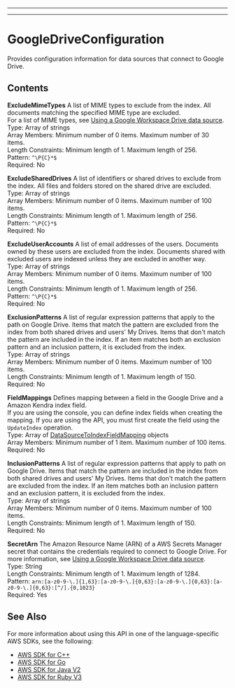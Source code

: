 --------

--------

# GoogleDriveConfiguration<a name="API_GoogleDriveConfiguration"></a>

Provides configuration information for data sources that connect to Google Drive\.

## Contents<a name="API_GoogleDriveConfiguration_Contents"></a>

 **ExcludeMimeTypes**   <a name="Kendra-Type-GoogleDriveConfiguration-ExcludeMimeTypes"></a>
A list of MIME types to exclude from the index\. All documents matching the specified MIME type are excluded\.   
For a list of MIME types, see [Using a Google Workspace Drive data source](https://docs.aws.amazon.com/kendra/latest/dg/data-source-google-drive.html)\.  
Type: Array of strings  
Array Members: Minimum number of 0 items\. Maximum number of 30 items\.  
Length Constraints: Minimum length of 1\. Maximum length of 256\.  
Pattern: `^\P{C}*$`   
Required: No

 **ExcludeSharedDrives**   <a name="Kendra-Type-GoogleDriveConfiguration-ExcludeSharedDrives"></a>
A list of identifiers or shared drives to exclude from the index\. All files and folders stored on the shared drive are excluded\.  
Type: Array of strings  
Array Members: Minimum number of 0 items\. Maximum number of 100 items\.  
Length Constraints: Minimum length of 1\. Maximum length of 256\.  
Pattern: `^\P{C}*$`   
Required: No

 **ExcludeUserAccounts**   <a name="Kendra-Type-GoogleDriveConfiguration-ExcludeUserAccounts"></a>
A list of email addresses of the users\. Documents owned by these users are excluded from the index\. Documents shared with excluded users are indexed unless they are excluded in another way\.  
Type: Array of strings  
Array Members: Minimum number of 0 items\. Maximum number of 100 items\.  
Length Constraints: Minimum length of 1\. Maximum length of 256\.  
Pattern: `^\P{C}*$`   
Required: No

 **ExclusionPatterns**   <a name="Kendra-Type-GoogleDriveConfiguration-ExclusionPatterns"></a>
A list of regular expression patterns that apply to the path on Google Drive\. Items that match the pattern are excluded from the index from both shared drives and users' My Drives\. Items that don't match the pattern are included in the index\. If an item matches both an exclusion pattern and an inclusion pattern, it is excluded from the index\.  
Type: Array of strings  
Array Members: Minimum number of 0 items\. Maximum number of 100 items\.  
Length Constraints: Minimum length of 1\. Maximum length of 150\.  
Required: No

 **FieldMappings**   <a name="Kendra-Type-GoogleDriveConfiguration-FieldMappings"></a>
Defines mapping between a field in the Google Drive and a Amazon Kendra index field\.  
If you are using the console, you can define index fields when creating the mapping\. If you are using the API, you must first create the field using the `UpdateIndex` operation\.  
Type: Array of [DataSourceToIndexFieldMapping](API_DataSourceToIndexFieldMapping.md) objects  
Array Members: Minimum number of 1 item\. Maximum number of 100 items\.  
Required: No

 **InclusionPatterns**   <a name="Kendra-Type-GoogleDriveConfiguration-InclusionPatterns"></a>
A list of regular expression patterns that apply to path on Google Drive\. Items that match the pattern are included in the index from both shared drives and users' My Drives\. Items that don't match the pattern are excluded from the index\. If an item matches both an inclusion pattern and an exclusion pattern, it is excluded from the index\.  
Type: Array of strings  
Array Members: Minimum number of 0 items\. Maximum number of 100 items\.  
Length Constraints: Minimum length of 1\. Maximum length of 150\.  
Required: No

 **SecretArn**   <a name="Kendra-Type-GoogleDriveConfiguration-SecretArn"></a>
The Amazon Resource Name \(ARN\) of a AWS Secrets Manager secret that contains the credentials required to connect to Google Drive\. For more information, see [Using a Google Workspace Drive data source](https://docs.aws.amazon.com/kendra/latest/dg/data-source-google-drive.html)\.  
Type: String  
Length Constraints: Minimum length of 1\. Maximum length of 1284\.  
Pattern: `arn:[a-z0-9-\.]{1,63}:[a-z0-9-\.]{0,63}:[a-z0-9-\.]{0,63}:[a-z0-9-\.]{0,63}:[^/].{0,1023}`   
Required: Yes

## See Also<a name="API_GoogleDriveConfiguration_SeeAlso"></a>

For more information about using this API in one of the language\-specific AWS SDKs, see the following:
+  [AWS SDK for C\+\+](https://docs.aws.amazon.com/goto/SdkForCpp/kendra-2019-02-03/GoogleDriveConfiguration) 
+  [AWS SDK for Go](https://docs.aws.amazon.com/goto/SdkForGoV1/kendra-2019-02-03/GoogleDriveConfiguration) 
+  [AWS SDK for Java V2](https://docs.aws.amazon.com/goto/SdkForJavaV2/kendra-2019-02-03/GoogleDriveConfiguration) 
+  [AWS SDK for Ruby V3](https://docs.aws.amazon.com/goto/SdkForRubyV3/kendra-2019-02-03/GoogleDriveConfiguration) 